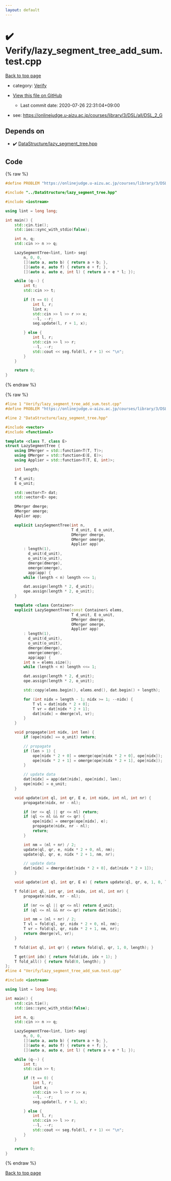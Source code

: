 ```yaml
---
layout: default
---
```


<!-- mathjax config similar to math.stackexchange -->
<script type="text/javascript" async
  src="https://cdnjs.cloudflare.com/ajax/libs/mathjax/2.7.5/MathJax.js?config=TeX-MML-AM_CHTML">
</script>
<script type="text/x-mathjax-config">
  MathJax.Hub.Config({
    TeX: { equationNumbers: { autoNumber: "AMS" }},
    tex2jax: {
      inlineMath: [ ['$','$'] ],
      processEscapes: true
    },
    "HTML-CSS": { matchFontHeight: false },
    displayAlign: "left",
    displayIndent: "2em"
  });
</script>

<script type="text/javascript" src="https://cdnjs.cloudflare.com/ajax/libs/jquery/3.4.1/jquery.min.js"></script>
<script src="https://cdn.jsdelivr.net/npm/jquery-balloon-js@1.1.2/jquery.balloon.min.js" integrity="sha256-ZEYs9VrgAeNuPvs15E39OsyOJaIkXEEt10fzxJ20+2I=" crossorigin="anonymous"></script>
<script type="text/javascript" src="../../assets/js/copy-button.js"></script>
<link rel="stylesheet" href="../../assets/css/copy-button.css" />


# :heavy_check_mark: Verify/lazy_segment_tree_add_sum.test.cpp

<a href="../../index.html">Back to top page</a>

* category: <a href="../../index.html#5a750f86ef41f22f852c43351e3ff383">Verify</a>
* <a href="{{ site.github.repository_url }}/blob/master/Verify/lazy_segment_tree_add_sum.test.cpp">View this file on GitHub</a>
    - Last commit date: 2020-07-26 22:31:04+09:00


* see: <a href="https://onlinejudge.u-aizu.ac.jp/courses/library/3/DSL/all/DSL_2_G">https://onlinejudge.u-aizu.ac.jp/courses/library/3/DSL/all/DSL_2_G</a>


## Depends on

* :heavy_check_mark: <a href="../../library/DataStructure/lazy_segment_tree.hpp.html">DataStructure/lazy_segment_tree.hpp</a>


## Code

<a id="unbundled"></a>
{% raw %}
```cpp
#define PROBLEM "https://onlinejudge.u-aizu.ac.jp/courses/library/3/DSL/all/DSL_2_G"

#include "../DataStructure/lazy_segment_tree.hpp"

#include <iostream>

using lint = long long;

int main() {
    std::cin.tie();
    std::ios::sync_with_stdio(false);

    int n, q;
    std::cin >> n >> q;

    LazySegmentTree<lint, lint> seg(
        n, 0, 0,
        [](auto a, auto b) { return a + b; },
        [](auto e, auto f) { return e + f; },
        [](auto a, auto e, int l) { return a + e * l; });

    while (q--) {
        int t;
        std::cin >> t;

        if (t == 0) {
            int l, r;
            lint x;
            std::cin >> l >> r >> x;
            --l, --r;
            seg.update(l, r + 1, x);

        } else {
            int l, r;
            std::cin >> l >> r;
            --l, --r;
            std::cout << seg.fold(l, r + 1) << "\n";
        }
    }

    return 0;
}

```
{% endraw %}

<a id="bundled"></a>
{% raw %}
```cpp
#line 1 "Verify/lazy_segment_tree_add_sum.test.cpp"
#define PROBLEM "https://onlinejudge.u-aizu.ac.jp/courses/library/3/DSL/all/DSL_2_G"

#line 2 "DataStructure/lazy_segment_tree.hpp"

#include <vector>
#include <functional>

template <class T, class E>
struct LazySegmentTree {
    using DMerger = std::function<T(T, T)>;
    using OMerger = std::function<E(E, E)>;
    using Applier = std::function<T(T, E, int)>;

    int length;

    T d_unit;
    E o_unit;

    std::vector<T> dat;
    std::vector<E> ope;

    DMerger dmerge;
    OMerger omerge;
    Applier app;

    explicit LazySegmentTree(int n,
                             T d_unit, E o_unit,
                             DMerger dmerge,
                             OMerger omerge,
                             Applier app)
        : length(1),
          d_unit(d_unit),
          o_unit(o_unit),
          dmerge(dmerge),
          omerge(omerge),
          app(app) {
        while (length < n) length <<= 1;

        dat.assign(length * 2, d_unit);
        ope.assign(length * 2, o_unit);
    }

    template <class Container>
    explicit LazySegmentTree(const Container& elems,
                             T d_unit, E o_unit,
                             DMerger dmerge,
                             OMerger omerge,
                             Applier app)
        : length(1),
          d_unit(d_unit),
          o_unit(o_unit),
          dmerge(dmerge),
          omerge(omerge),
          app(app) {
        int n = elems.size();
        while (length < n) length <<= 1;

        dat.assign(length * 2, d_unit);
        ope.assign(length * 2, o_unit);

        std::copy(elems.begin(), elems.end(), dat.begin() + length);

        for (int nidx = length - 1; nidx >= 1; --nidx) {
            T vl = dat[nidx * 2 + 0];
            T vr = dat[nidx * 2 + 1];
            dat[nidx] = dmerge(vl, vr);
        }
    }

    void propagate(int nidx, int len) {
        if (ope[nidx] == o_unit) return;

        // propagate
        if (len > 1) {
            ope[nidx * 2 + 0] = omerge(ope[nidx * 2 + 0], ope[nidx]);
            ope[nidx * 2 + 1] = omerge(ope[nidx * 2 + 1], ope[nidx]);
        }

        // update data
        dat[nidx] = app(dat[nidx], ope[nidx], len);
        ope[nidx] = o_unit;
    }

    void update(int ql, int qr, E e, int nidx, int nl, int nr) {
        propagate(nidx, nr - nl);

        if (nr <= ql || qr <= nl) return;
        if (ql <= nl && nr <= qr) {
            ope[nidx] = omerge(ope[nidx], e);
            propagate(nidx, nr - nl);
            return;
        }

        int nm = (nl + nr) / 2;
        update(ql, qr, e, nidx * 2 + 0, nl, nm);
        update(ql, qr, e, nidx * 2 + 1, nm, nr);

        // update data
        dat[nidx] = dmerge(dat[nidx * 2 + 0], dat[nidx * 2 + 1]);
    }

    void update(int ql, int qr, E e) { return update(ql, qr, e, 1, 0, length); }

    T fold(int ql, int qr, int nidx, int nl, int nr) {
        propagate(nidx, nr - nl);

        if (nr <= ql || qr <= nl) return d_unit;
        if (ql <= nl && nr <= qr) return dat[nidx];

        int nm = (nl + nr) / 2;
        T vl = fold(ql, qr, nidx * 2 + 0, nl, nm);
        T vr = fold(ql, qr, nidx * 2 + 1, nm, nr);
        return dmerge(vl, vr);
    }

    T fold(int ql, int qr) { return fold(ql, qr, 1, 0, length); }

    T get(int idx) { return fold(idx, idx + 1); }
    T fold_all() { return fold(0, length); }
};
#line 4 "Verify/lazy_segment_tree_add_sum.test.cpp"

#include <iostream>

using lint = long long;

int main() {
    std::cin.tie();
    std::ios::sync_with_stdio(false);

    int n, q;
    std::cin >> n >> q;

    LazySegmentTree<lint, lint> seg(
        n, 0, 0,
        [](auto a, auto b) { return a + b; },
        [](auto e, auto f) { return e + f; },
        [](auto a, auto e, int l) { return a + e * l; });

    while (q--) {
        int t;
        std::cin >> t;

        if (t == 0) {
            int l, r;
            lint x;
            std::cin >> l >> r >> x;
            --l, --r;
            seg.update(l, r + 1, x);

        } else {
            int l, r;
            std::cin >> l >> r;
            --l, --r;
            std::cout << seg.fold(l, r + 1) << "\n";
        }
    }

    return 0;
}

```
{% endraw %}

<a href="../../index.html">Back to top page</a>

